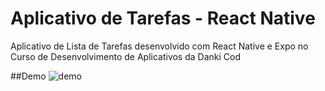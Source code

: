 # Aplicativo de Tarefas - React Native
Aplicativo de Lista de Tarefas desenvolvido com React Native e Expo no Curso de Desenvolvimento de Aplicativos da Danki Cod


##Demo
![demo](https://user-images.githubusercontent.com/88065589/142470254-17305739-1ab4-4fdf-9597-647e070562fa.gif)
